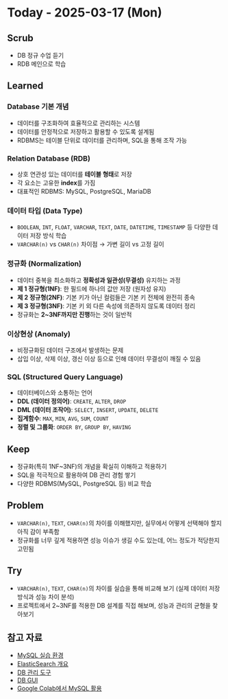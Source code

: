 # Today - 2025-03-17 (Mon)

## Scrub
- DB 정규 수업 듣기
- RDB 메인으로 학습

## Learned
### Database 기본 개념
- 데이터를 구조화하여 효율적으로 관리하는 시스템
- 데이터를 안정적으로 저장하고 활용할 수 있도록 설계됨
- RDBMS는 테이블 단위로 데이터를 관리하며, SQL을 통해 조작 가능

### Relation Database (RDB)
- 상호 연관성 있는 데이터를 **테이블 형태**로 저장
- 각 요소는 고유한 **index**를 가짐
- 대표적인 RDBMS: MySQL, PostgreSQL, MariaDB

### 데이터 타입 (Data Type)
- `BOOLEAN`, `INT`, `FLOAT`, `VARCHAR`, `TEXT`, `DATE`, `DATETIME`, `TIMESTAMP` 등 다양한 데이터 저장 방식 학습
- `VARCHAR(n)` vs `CHAR(n)` 차이점 → 가변 길이 vs 고정 길이

### 정규화 (Normalization)
- 데이터 중복을 최소화하고 **정확성과 일관성(무결성)** 유지하는 과정
- **제 1 정규형(1NF)**: 한 필드에 하나의 값만 저장 (원자성 유지)
- **제 2 정규형(2NF)**: 기본 키가 아닌 컬럼들은 기본 키 전체에 완전히 종속
- **제 3 정규형(3NF)**: 기본 키 외 다른 속성에 의존하지 않도록 데이터 정리
- 정규화는 **2~3NF까지만 진행**하는 것이 일반적

### 이상현상 (Anomaly)
- 비정규화된 데이터 구조에서 발생하는 문제
- 삽입 이상, 삭제 이상, 갱신 이상 등으로 인해 데이터 무결성이 깨질 수 있음

### SQL (Structured Query Language)
- 데이터베이스와 소통하는 언어
- **DDL (데이터 정의어)**: `CREATE`, `ALTER`, `DROP`
- **DML (데이터 조작어)**: `SELECT`, `INSERT`, `UPDATE`, `DELETE`
- **집계함수**: `MAX`, `MIN`, `AVG`, `SUM`, `COUNT`
- **정렬 및 그룹화**: `ORDER BY`, `GROUP BY`, `HAVING`

## Keep
- 정규화(특히 1NF~3NF)의 개념을 확실히 이해하고 적용하기
- SQL을 적극적으로 활용하여 DB 관리 경험 쌓기
- 다양한 RDBMS(MySQL, PostgreSQL 등) 비교 학습

## Problem
- `VARCHAR(n)`, `TEXT`, `CHAR(n)`의 차이를 이해했지만, 실무에서 어떻게 선택해야 할지 아직 감이 부족함
- 정규화를 너무 깊게 적용하면 성능 이슈가 생길 수도 있는데, 어느 정도가 적당한지 고민됨

## Try
- `VARCHAR(n)`, `TEXT`, `CHAR(n)`의 차이를 실습을 통해 비교해 보기 (실제 데이터 저장 방식과 성능 차이 분석)
- 프로젝트에서 2~3NF를 적용한 DB 설계를 직접 해보며, 성능과 관리의 균형을 찾아보기

## 참고 자료
- [MySQL 실습 환경](https://planetscale.com/)
- [ElasticSearch 개요](https://www.elastic.co/)
- [DB 관리 도구](https://dbeaver.io/)
- [DB GUI](https://supabase.com/)
- [Google Colab에서 MySQL 활용](https://drlee.iomysql-in-google-colab-a-seamless-integration-ab4bd47c419d)
